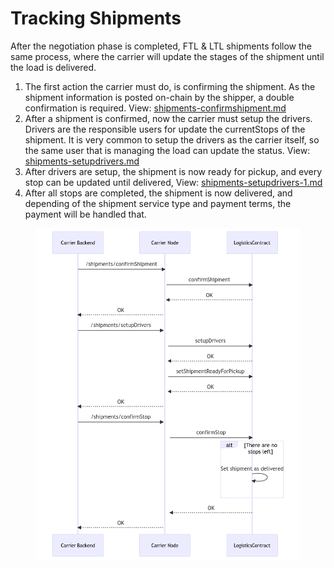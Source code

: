 # Tracking Shipments

After the negotiation phase is completed, FTL & LTL shipments follow the same process, where the carrier will update the stages of the shipment until the load is delivered.

1. The first action the carrier must do, is confirming the shipment.  As the shipment information is posted on-chain by the shipper, a double confirmation is required. View: [shipments-confirmshipment.md](shipments-confirmshipment.md "mention")
2. After a shipment is confirmed, now the carrier must setup the drivers.  Drivers are the responsible users for update the currentStops of the shipment.  It is very common to setup the drivers as the carrier itself, so the same user that is managing the load can update the status. View: [shipments-setupdrivers.md](shipments-setupdrivers.md "mention")
3. After drivers are setup, the shipment is now ready for pickup, and every stop can be updated until delivered, View:  [shipments-setupdrivers-1.md](shipments-setupdrivers-1.md "mention")
4. After all stops are completed, the shipment is now delivered, and depending of the shipment service type and payment terms, the payment will be handled that.

<figure><img src="../../../../.gitbook/assets/image (8).png" alt=""><figcaption></figcaption></figure>
